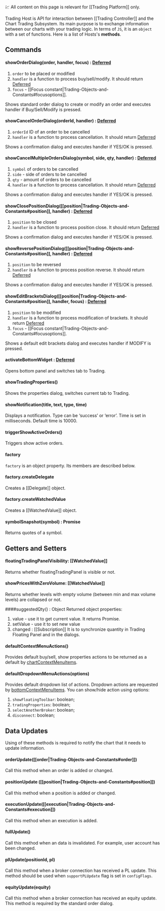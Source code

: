 :chart: All content on this page is relevant for [[Trading Platform]] only.

Trading Host is API for interaction between [[Trading Controller]] and the Chart Trading Subsystem. Its main purpose is to exchange information between our charts with your trading logic. In terms of `JS`, it is an `object` with a set of functions. Here is a list of Hosts's **methods**.

## Commands

#### showOrderDialog(order, handler, focus) : [Deferred](https://api.jquery.com/category/deferred-object/)
1. `order` to be placed or modified
2. `handler` is a function to process buy/sell/modify. It should return [Deferred](https://api.jquery.com/category/deferred-object/)
3. `focus` - [[Focus constant|Trading-Objects-and-Constants#focusoptions]].

Shows standard order dialog to create or modify an order and executes handler if Buy/Sell/Modify is pressed.

#### showCancelOrderDialog(orderId, handler) : [Deferred](https://api.jquery.com/category/deferred-object/)
1. `orderId` ID of an order to be cancelled
2. `handler` is a function to process cancellation. It should return [Deferred](https://api.jquery.com/category/deferred-object/)

Shows a confirmation dialog and executes handler if YES/OK is pressed.

#### showCancelMultipleOrdersDialog(symbol, side, qty, handler) : [Deferred](https://api.jquery.com/category/deferred-object/)
1. `symbol` of orders to be cancelled
2. `side` - side of orders to be cancelled
3. `qty` - amount of orders to be cancelled
4. `handler` is a function to process cancellation. It should return [Deferred](https://api.jquery.com/category/deferred-object/)

Shows a confirmation dialog and executes handler if YES/OK is pressed.

#### showClosePositionDialog([[position|Trading-Objects-and-Constants#position]], handler) : [Deferred](https://api.jquery.com/category/deferred-object/)
1. `position` to be closed
2. `handler` is a function to process position close. It should return [Deferred](https://api.jquery.com/category/deferred-object/)

Shows a confirmation dialog and executes handler if YES/OK is pressed.

#### showReversePositionDialog([[position|Trading-Objects-and-Constants#position]], handler) : [Deferred](https://api.jquery.com/category/deferred-object/)
1. `position` to be reversed
2. `handler` is a function to process position reverse. It should return [Deferred](https://api.jquery.com/category/deferred-object/)

Shows a confirmation dialog and executes handler if YES/OK is pressed.

#### showEditBracketsDialog([[position|Trading-Objects-and-Constants#position]], handler, focus) : [Deferred](https://api.jquery.com/category/deferred-object/)
1. `position` to be modified
2. `handler` is a function to process modification of brackets. It should return [Deferred](https://api.jquery.com/category/deferred-object/)
3. `focus` - [[Focus constant|Trading-Objects-and-Constants#focusoptions]].

Shows a default edit brackets dialog and executes handler if MODIFY is pressed.

#### activateBottomWidget : [Deferred](https://api.jquery.com/category/deferred-object/)
Opens bottom panel and switches tab to Trading.

#### showTradingProperties()
Shows the properties dialog, switches current tab to Trading.

#### showNotification(title, text, type, time)
Displays a notification. Type can be ‘success’ or ‘error’. Time is set in milliseconds. Default time is 10000.

#### triggerShowActiveOrders()
Triggers show active orders.

#### factory
`factory` is an object property. Its members are described below.

#### factory.createDelegate
Creates a [[Delegate]] object.

#### factory.createWatchedValue
Creates a [[WatchedValue]] object.

#### symbolSnapshot(symbol) : Promise
Returns quotes of a symbol.

## Getters and Setters

#### floatingTradingPanelVisibility: [[WatchedValue]]
Returns whether floatingTradingPanel is visible or not.

#### showPricesWithZeroVolume: [[WatchedValue]]
Returns whether levels with empty volume (between min and max volume levels) are collapsed or not.

####suggestedQty() : Object
Returned object properties:
1. value - use it to get current value. It returns Promise.
2. setValue - use it to set new value
3. changed : [[Subscription]]
It is to synchronize quantity in Trading Floating Panel and in the dialogs.

#### defaultContextMenuActions()
Provides default buy/sell, show properties actions to be returned as a default by [chartContextMenuItems](Trading-Controller#chartcontextmenuitemse).

#### defaultDropdownMenuActions(options)
Provides default dropdown list of actions. Dropdown actions are requested by [bottomContextMenuItems](Trading-Controller#bottomcontextmenuitems).
You can show/hide action using options:
1. `showFloatingToolbar`: boolean;
2. `tradingProperties`: boolean;
3. `selectAnotherBroker`: boolean;
4. `disconnect`: boolean;

## Data Updates
Using of these methods is required to notify the chart that it needs to update information.

#### orderUpdate([[order|Trading-Objects-and-Constants#order]])
Call this method when an order is added or changed.

#### positionUpdate ([[position|Trading-Objects-and-Constants#position]])
Call this method when a position is added or changed.

#### executionUpdate([[execution|Trading-Objects-and-Constants#execution]])
Call this method when an execution is added.

#### fullUpdate()
Call this method when an data is invalidated. For example, user account has been changed.

#### plUpdate(positionId, pl)
Call this method when a broker connection has received a PL update. This method should be used when `supportPLUpdate` flag is set in `configFlags`.

#### equityUpdate(equity)
Call this method when a broker connection has received an equity update. This method is required by the standard order dialog.
